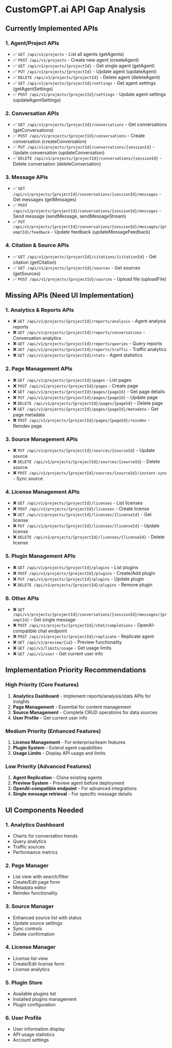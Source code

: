 # CustomGPT.ai API Gap Analysis

## Currently Implemented APIs

### 1. Agent/Project APIs
- ✅ `GET /api/v1/projects` - List all agents (getAgents)
- ✅ `POST /api/v1/projects` - Create new agent (createAgent)
- ✅ `GET /api/v1/projects/{projectId}` - Get single agent (getAgent)
- ✅ `PUT /api/v1/projects/{projectId}` - Update agent (updateAgent)
- ✅ `DELETE /api/v1/projects/{projectId}` - Delete agent (deleteAgent)
- ✅ `GET /api/v1/projects/{projectId}/settings` - Get agent settings (getAgentSettings)
- ✅ `POST /api/v1/projects/{projectId}/settings` - Update agent settings (updateAgentSettings)

### 2. Conversation APIs
- ✅ `GET /api/v1/projects/{projectId}/conversations` - Get conversations (getConversations)
- ✅ `POST /api/v1/projects/{projectId}/conversations` - Create conversation (createConversation)
- ✅ `PUT /api/v1/projects/{projectId}/conversations/{sessionId}` - Update conversation (updateConversation)
- ✅ `DELETE /api/v1/projects/{projectId}/conversations/{sessionId}` - Delete conversation (deleteConversation)

### 3. Message APIs
- ✅ `GET /api/v1/projects/{projectId}/conversations/{sessionId}/messages` - Get messages (getMessages)
- ✅ `POST /api/v1/projects/{projectId}/conversations/{sessionId}/messages` - Send message (sendMessage, sendMessageStream)
- ✅ `PUT /api/v1/projects/{projectId}/conversations/{sessionId}/messages/{promptId}/feedback` - Update feedback (updateMessageFeedback)

### 4. Citation & Source APIs
- ✅ `GET /api/v1/projects/{projectId}/citations/{citationId}` - Get citation (getCitation)
- ✅ `GET /api/v1/projects/{projectId}/sources` - Get sources (getSources)
- ✅ `POST /api/v1/projects/{projectId}/sources` - Upload file (uploadFile)

## Missing APIs (Need UI Implementation)

### 1. Analytics & Reports APIs
- ❌ `GET /api/v1/projects/{projectId}/reports/analysis` - Agent analysis reports
- ❌ `GET /api/v1/projects/{projectId}/reports/conversations` - Conversation analytics
- ❌ `GET /api/v1/projects/{projectId}/reports/queries` - Query reports
- ❌ `GET /api/v1/projects/{projectId}/reports/traffic` - Traffic analytics
- ❌ `GET /api/v1/projects/{projectId}/stats` - Agent statistics

### 2. Page Management APIs
- ❌ `GET /api/v1/projects/{projectId}/pages` - List pages
- ❌ `POST /api/v1/projects/{projectId}/pages` - Create page
- ❌ `GET /api/v1/projects/{projectId}/pages/{pageId}` - Get page details
- ❌ `PUT /api/v1/projects/{projectId}/pages/{pageId}` - Update page
- ❌ `DELETE /api/v1/projects/{projectId}/pages/{pageId}` - Delete page
- ❌ `GET /api/v1/projects/{projectId}/pages/{pageId}/metadata` - Get page metadata
- ❌ `POST /api/v1/projects/{projectId}/pages/{pageId}/reindex` - Reindex page

### 3. Source Management APIs
- ❌ `PUT /api/v1/projects/{projectId}/sources/{sourceId}` - Update source
- ❌ `DELETE /api/v1/projects/{projectId}/sources/{sourceId}` - Delete source
- ❌ `POST /api/v1/projects/{projectId}/sources/{sourceId}/instant-sync` - Sync source

### 4. License Management APIs
- ❌ `GET /api/v1/projects/{projectId}/licenses` - List licenses
- ❌ `POST /api/v1/projects/{projectId}/licenses` - Create license
- ❌ `GET /api/v1/projects/{projectId}/licenses/{licenseId}` - Get license
- ❌ `PUT /api/v1/projects/{projectId}/licenses/{licenseId}` - Update license
- ❌ `DELETE /api/v1/projects/{projectId}/licenses/{licenseId}` - Delete license

### 5. Plugin Management APIs
- ❌ `GET /api/v1/projects/{projectId}/plugins` - List plugins
- ❌ `POST /api/v1/projects/{projectId}/plugins` - Create/Add plugin
- ❌ `PUT /api/v1/projects/{projectId}/plugins` - Update plugin
- ❌ `DELETE /api/v1/projects/{projectId}/plugins` - Remove plugin

### 6. Other APIs
- ❌ `GET /api/v1/projects/{projectId}/conversations/{sessionId}/messages/{promptId}` - Get single message
- ❌ `POST /api/v1/projects/{projectId}/chat/completions` - OpenAI-compatible chat endpoint
- ❌ `POST /api/v1/projects/{projectId}/replicate` - Replicate agent
- ❌ `GET /api/v1/preview/{id}` - Preview functionality
- ❌ `GET /api/v1/limits/usage` - Get usage limits
- ❌ `GET /api/v1/user` - Get current user info

## Implementation Priority Recommendations

### High Priority (Core Features)
1. **Analytics Dashboard** - Implement reports/analysis/stats APIs for insights
2. **Page Management** - Essential for content management
3. **Source Management** - Complete CRUD operations for data sources
4. **User Profile** - Get current user info

### Medium Priority (Enhanced Features)
1. **License Management** - For enterprise/team features
2. **Plugin System** - Extend agent capabilities
3. **Usage Limits** - Display API usage and limits

### Low Priority (Advanced Features)
1. **Agent Replication** - Clone existing agents
2. **Preview System** - Preview agent before deployment
3. **OpenAI-compatible endpoint** - For advanced integrations
4. **Single message retrieval** - For specific message details

## UI Components Needed

### 1. Analytics Dashboard
- Charts for conversation trends
- Query analytics
- Traffic sources
- Performance metrics

### 2. Page Manager
- List view with search/filter
- Create/Edit page form
- Metadata editor
- Reindex functionality

### 3. Source Manager
- Enhanced source list with status
- Update source settings
- Sync controls
- Delete confirmation

### 4. License Manager
- License list view
- Create/Edit license form
- License analytics

### 5. Plugin Store
- Available plugins list
- Installed plugins management
- Plugin configuration

### 6. User Profile
- User information display
- API usage statistics
- Account settings